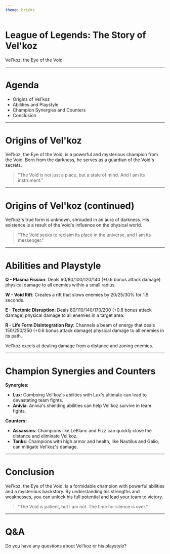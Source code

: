 ```yaml
---
theme: bricks
---
```


# League of Legends: The Story of Vel'koz

Vel'koz, the Eye of the Void

---

# Agenda

* Origins of Vel'koz
* Abilities and Playstyle
* Champion Synergies and Counters
* Conclusion

---

# Origins of Vel'koz

Vel'koz, the Eye of the Void, is a powerful and mysterious champion from the Void. Born from the darkness, he serves as a guardian of the Void's secrets.

> "The Void is not just a place, but a state of mind. And I am its instrument."

---

# Origins of Vel'koz (continued)

Vel'koz's true form is unknown, shrouded in an aura of darkness. His existence is a result of the Void's influence on the physical world.

> "The Void seeks to reclaim its place in the universe, and I am its messenger."

---

# Abilities and Playstyle

**Q - Plasma Fission**: Deals 60/80/100/120/140 (+0.6 bonus attack damage) physical damage to all enemies within a small radius.

**W - Void Rift**: Creates a rift that slows enemies by 20/25/30% for 1.5 seconds.

**E - Tectonic Disruption**: Deals 80/110/140/170/200 (+0.8 bonus attack damage) physical damage to all enemies in a target area.

**R - Life Form Disintegration Ray**: Channels a beam of energy that deals 150/250/350 (+0.6 bonus attack damage) physical damage to all enemies in its path.

Vel'koz excels at dealing damage from a distance and zoning enemies.

---

# Champion Synergies and Counters

**Synergies:**

* **Lux**: Comboing Vel'koz's abilities with Lux's ultimate can lead to devastating team fights.
* **Anivia**: Anivia's shielding abilities can help Vel'koz survive in team fights.

**Counters:**

* **Assassins**: Champions like LeBlanc and Fizz can quickly close the distance and eliminate Vel'koz.
* **Tanks**: Champions with high armor and health, like Nautilus and Galio, can mitigate Vel'koz's damage.

---

# Conclusion

Vel'koz, the Eye of the Void, is a formidable champion with powerful abilities and a mysterious backstory. By understanding his strengths and weaknesses, you can unlock his full potential and lead your team to victory.

> "The Void is patient, but I am not. The time for silence is over."

---

# Q&A

Do you have any questions about Vel'koz or his playstyle?
